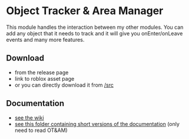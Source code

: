 # Object Tracker & Area Manager

This module handles the interaction between my other modules. You can add any object that it needs to track and it will give you onEnter/onLeave events and many more features.

## Download
- from the release page
- link to roblox asset page
- or you can directly download it from [/src](src/)


## Documentation
- [see the wiki](pathtowiki)
- [see this folder containing short versions of the documentation](docs/short/) (only need to read OT&AM)